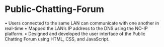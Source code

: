 # Public-Chatting-Forum
• Users connected to the same LAN can communicate with one another in real-time
• Mapped the LAN’s IP address to the DNS using the NO-IP platform.
• Designed and developed the user interface of the Public Chatting Forum using HTML, CSS, and JavaScript.
